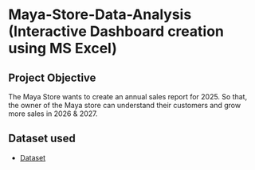 # Maya-Store-Data-Analysis (Interactive Dashboard creation using MS Excel)
## Project Objective
The Maya Store wants to create an annual sales report for 2025. So that, the owner of the Maya store can understand their customers and grow more sales in 2026 & 2027.

## Dataset used
- <a href="https://github.com/Rwitaban-Saha/Data-Analysis-Dashboard/blob/main/Maya_Sales_Report.xlsx">Dataset</a>
